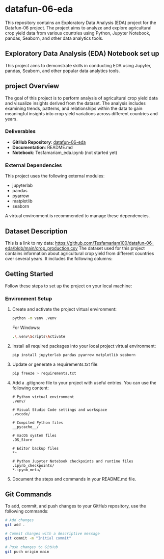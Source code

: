 # datafun-06-eda

This repository contains an Exploratory Data Analysis (EDA) project for the Datafun-06 project. The project aims to analyze and explore agricultural crop yield data from various countries using Python, Jupyter Notebook, pandas, Seaborn, and other data analytics tools.

## Exploratory Data Analysis (EDA) Notebook set up

This project aims to demonstrate skills in conducting EDA using Jupyter, pandas, Seaborn, and other popular data analytics tools.

##  project Overview
The goal of this project is to perform analysis of agricultural crop yield data and visualize insights derived from the dataset. The analysis includes examining trends, patterns, and relationships within the data to gain meaningful insights into crop yield variations across different countries and years.

### Deliverables

- **GitHub Repository**: [datafun-06-eda](https://github.com/Tesfamariam100/datafun-06-eda.git)
- **Documentation**: README.md
- **Notebook**: Tesfamariam_eda.ipynb (not started yet)

### External Dependencies

This project uses the following external modules:

- jupyterlab
- pandas
- pyarrow
- matplotlib
- seaborn

A virtual environment is recommended to manage these dependencies.

## Dataset Description
This is a link to my data:
https://github.com/Tesfamariam100/datafun-06-eda/blob/main/crop_production.csv 
The dataset used for this project contains information about agricultural crop yield from different countries over several years. It includes the following columns:

## Getting Started

Follow these steps to set up the project on your local machine:

### Environment Setup

1. Create and activate the project virtual environment:

    ```bash
    python -m venv .venv
    ```

    For Windows:

    ```bash
    .\.venv\Scripts\Activate
    ```
2. Install all required packages into your local project virtual environment:

    ```bash
    pip install jupyterlab pandas pyarrow matplotlib seaborn
    ```

3. Update or generate a requirements.txt file:

    ```bash
    pip freeze > requirements.txt
    ```

4. Add a .gitignore file to your project with useful entries. You can use the following content:

    ```plaintext
    # Python virtual environment
    .venv/

    # Visual Studio Code settings and workspace
    .vscode/

    # Compiled Python files
    __pycache__/

    # macOS system files
    .DS_Store

    # Editor backup files
    *~

    # Python Jupyter Notebook checkpoints and runtime files
    .ipynb_checkpoints/
    *.ipynb_meta/
    ```

5. Document the steps and commands in your README.md file.

## Git Commands

To add, commit, and push changes to your GitHub repository, use the following commands:

```bash
# Add changes
git add .

# Commit changes with a descriptive message
git commit -m "Initial commit"

# Push changes to GitHub
git push origin main
